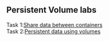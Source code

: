 ## Persistent Volume labs

Task 1:[Share data between containers](06_data_persistence_lab1.md)  
Task 2:[Persistent data using volumes](06_data_persistence_lab2.md)  
